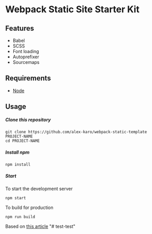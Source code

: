 # Webpack Static Site Starter Kit

## Features
- Babel
- SCSS
- Font loading
- Autoprefixer
- Sourcemaps

## Requirements
- [Node](https://nodejs.org/)

## Usage
##### Clone this repository
```
git clone https://github.com/alex-karo/webpack-static-template PROJECT-NAME
cd PROJECT-NAME
```
##### Install npm 
```
npm install
```
##### Start

To start the development server
```
npm start
```
To build for production
```
npm run build
```


Based on [this article](https://hackernoon.com/lets-start-with-webpack-4-91a0f1dba02e)
"# test-test" 
